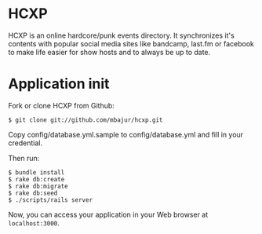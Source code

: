 HCXP
=============================

HCXP is an online hardcore/punk events directory. It synchronizes it's contents with popular social media sites like bandcamp, last.fm or facebook to make life easier for show hosts and to always be up to date.

# Application init

Fork or clone HCXP from Github:

    $ git clone git://github.com/mbajur/hcxp.git

Copy config/database.yml.sample to config/database.yml and fill in your credential.

Then run:

    $ bundle install
    $ rake db:create
    $ rake db:migrate
    $ rake db:seed
    $ ./scripts/rails server

Now, you can access your application in your Web browser at `localhost:3000`.
